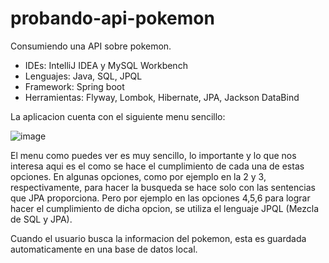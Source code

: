 # probando-api-pokemon
 Consumiendo una API sobre pokemon.

- IDEs: IntelliJ IDEA y MySQL Workbench
- Lenguajes: Java, SQL, JPQL
- Framework: Spring boot
- Herramientas: Flyway, Lombok, Hibernate, JPA, Jackson DataBind
 
 La aplicacion cuenta con el siguiente menu sencillo:
 
 ![image](https://github.com/user-attachments/assets/5757bf28-58a0-472e-b4f2-e3f3cc55cc48)

 




 
 El menu como puedes ver es muy sencillo, lo importante y lo que nos interesa aqui es el como se
 hace el cumplimiento de cada una de estas opciones. En algunas opciones, como por ejemplo en la 
 2 y 3, respectivamente, para hacer la busqueda se hace solo con las sentencias que JPA proporciona.
 Pero por ejemplo en las opciones 4,5,6 para lograr hacer el cumplimiento de dicha opcion, se utiliza 
 el lenguaje JPQL (Mezcla de SQL y JPA).

 Cuando el usuario busca la informacion del pokemon, esta es guardada automaticamente en una base de datos local.
